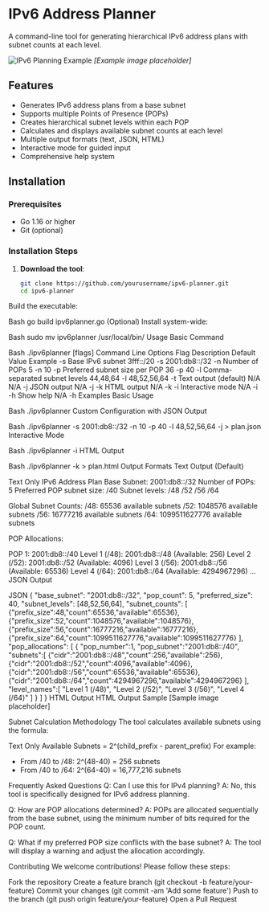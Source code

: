 
# IPv6 Address Planner

A command-line tool for generating hierarchical IPv6 address plans with subnet counts at each level.

![IPv6 Planning Example](https://example.com/ipv6-planning-example.png) *[Example image placeholder]*

## Features

- Generates IPv6 address plans from a base subnet
- Supports multiple Points of Presence (POPs)
- Creates hierarchical subnet levels within each POP
- Calculates and displays available subnet counts at each level
- Multiple output formats (text, JSON, HTML)
- Interactive mode for guided input
- Comprehensive help system

## Installation

### Prerequisites
- Go 1.16 or higher
- Git (optional)

### Installation Steps

1. **Download the tool**:
   ```bash
   git clone https://github.com/yourusername/ipv6-planner.git
   cd ipv6-planner
Build the executable:




Bash
go build ipv6planner.go
(Optional) Install system-wide:




Bash
sudo mv ipv6planner /usr/local/bin/
Usage
Basic Command



Bash
./ipv6planner [flags]
Command Line Options
Flag	Description	Default Value	Example
-s	Base IPv6 subnet	3fff::/20	-s 2001:db8::/32
-n	Number of POPs	5	-n 10
-p	Preferred subnet size per POP	36	-p 40
-l	Comma-separated subnet levels	44,48,64	-l 48,52,56,64
-t	Text output (default)	N/A	N/A
-j	JSON output	N/A	-j
-k	HTML output	N/A	-k
-i	Interactive mode	N/A	-i
-h	Show help	N/A	-h
Examples
Basic Usage



Bash
./ipv6planner
Custom Configuration with JSON Output



Bash
./ipv6planner -s 2001:db8::/32 -n 10 -p 40 -l 48,52,56,64 -j &gt; plan.json
Interactive Mode



Bash
./ipv6planner -i
HTML Output



Bash
./ipv6planner -k &gt; plan.html
Output Formats
Text Output (Default)



Text Only
IPv6 Address Plan
Base Subnet: 2001:db8::/32
Number of POPs: 5
Preferred POP subnet size: /40
Subnet levels: /48 /52 /56 /64 

Global Subnet Counts:
  /48: 65536 available subnets
  /52: 1048576 available subnets
  /56: 16777216 available subnets
  /64: 1099511627776 available subnets

POP Allocations:

POP 1: 2001:db8::/40
  Level 1 (/48): 2001:db8::/48 (Available: 256)
  Level 2 (/52): 2001:db8::/52 (Available: 4096)
  Level 3 (/56): 2001:db8::/56 (Available: 65536)
  Level 4 (/64): 2001:db8::/64 (Available: 4294967296)
...
JSON Output



JSON
{
  &quot;base_subnet&quot;: &quot;2001:db8::/32&quot;,
  &quot;pop_count&quot;: 5,
  &quot;preferred_size&quot;: 40,
  &quot;subnet_levels&quot;: [48,52,56,64],
  &quot;subnet_counts&quot;: [
    {&quot;prefix_size&quot;:48,&quot;count&quot;:65536,&quot;available&quot;:65536},
    {&quot;prefix_size&quot;:52,&quot;count&quot;:1048576,&quot;available&quot;:1048576},
    {&quot;prefix_size&quot;:56,&quot;count&quot;:16777216,&quot;available&quot;:16777216},
    {&quot;prefix_size&quot;:64,&quot;count&quot;:1099511627776,&quot;available&quot;:1099511627776}
  ],
  &quot;pop_allocations&quot;: [
    {
      &quot;pop_number&quot;:1,
      &quot;pop_subnet&quot;:&quot;2001:db8::/40&quot;,
      &quot;subnets&quot;:[
        {&quot;cidr&quot;:&quot;2001:db8::/48&quot;,&quot;count&quot;:256,&quot;available&quot;:256},
        {&quot;cidr&quot;:&quot;2001:db8::/52&quot;,&quot;count&quot;:4096,&quot;available&quot;:4096},
        {&quot;cidr&quot;:&quot;2001:db8::/56&quot;,&quot;count&quot;:65536,&quot;available&quot;:65536},
        {&quot;cidr&quot;:&quot;2001:db8::/64&quot;,&quot;count&quot;:4294967296,&quot;available&quot;:4294967296}
      ],
      &quot;level_names&quot;:[
        &quot;Level 1 (/48)&quot;,
        &quot;Level 2 (/52)&quot;,
        &quot;Level 3 (/56)&quot;,
        &quot;Level 4 (/64)&quot;
      ]
    }
  ]
}
HTML Output
HTML Output Sample [Sample image placeholder]

Subnet Calculation Methodology
The tool calculates available subnets using the formula:




Text Only
Available Subnets = 2^(child_prefix - parent_prefix)
For example:
- From /40 to /48: 2^(48-40) = 256 subnets
- From /40 to /64: 2^(64-40) = 16,777,216 subnets

Frequently Asked Questions
Q: Can I use this for IPv4 planning?
A: No, this tool is specifically designed for IPv6 address planning.

Q: How are POP allocations determined?
A: POPs are allocated sequentially from the base subnet, using the minimum number of bits required for the POP count.

Q: What if my preferred POP size conflicts with the base subnet?
A: The tool will display a warning and adjust the allocation accordingly.

Contributing
We welcome contributions! Please follow these steps:

Fork the repository
Create a feature branch (git checkout -b feature/your-feature)
Commit your changes (git commit -am 'Add some feature')
Push to the branch (git push origin feature/your-feature)
Open a Pull Request